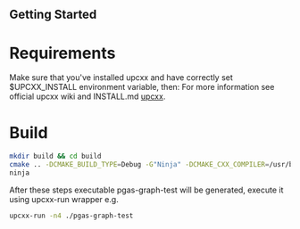 ## Getting Started

# Requirements
Make sure that you've installed upcxx and have correctly set $UPCXX_INSTALL environment variable, then:
For more information see official upcxx wiki and INSTALL.md [upcxx](https://bitbucket.org/berkeleylab/upcxx/wiki/Home).
# Build


```sh
mkdir build && cd build
cmake .. -DCMAKE_BUILD_TYPE=Debug -G"Ninja" -DCMAKE_CXX_COMPILER=/usr/bin/g++ 
ninja
```

After these steps executable pgas-graph-test will be generated, execute it using upcxx-run wrapper e.g.

```sh
upcxx-run -n4 ./pgas-graph-test
```
